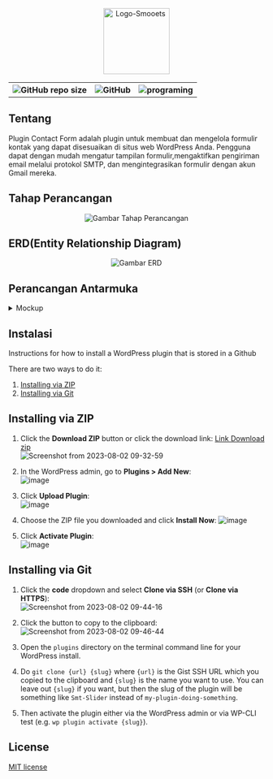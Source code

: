 <p align="center">
  <img src="https://github.com/Denngrh/smt-slider/assets/112230212/6cf04d3c-c81f-4fcc-9174-5222e5265cf9" alt="Logo-Smooets" style="width: 130px;">
</p>
  <div align="center">
    <table>
        <th><img alt="GitHub repo size" src="https://img.shields.io/github/repo-size/Denngrh/Contact-Form"></th>
        <th><img alt="GitHub" src="https://img.shields.io/github/license/Denngrh/Contact-Form"></th>
        <th><img src="https://img.shields.io/badge/Programing%20Language-php-blue" alt="programing"></th>
    </table>
   </div>
   
##  Tentang
Plugin Contact Form adalah plugin untuk membuat dan mengelola formulir kontak yang dapat  disesuaikan di situs web WordPress Anda. Pengguna dapat dengan mudah mengatur tampilan formulir,mengaktifkan pengiriman email melalui protokol SMTP, dan mengintegrasikan formulir dengan akun Gmail mereka. 

##  Tahap Perancangan
   <div align="center">
        <img src="https://github.com/Denngrh/Contact-Form/assets/112230212/760f2e39-279b-43aa-a77f-5ac0502d1fb0" alt="Gambar Tahap Perancangan">
    </div>

##  ERD(Entity Relationship Diagram)
  <div align="center">
        <img src="https://github.com/Denngrh/Contact-Form/assets/112230212/47191bf5-83e3-41eb-a82c-cea780ec9241" alt="Gambar ERD">
    </div>
    
## Perancangan Antarmuka
<details>
  <summary>Mockup</summary>
   <p align="center">Halaman Dashboard</p>
  <p align="center">
  <img src="https://github.com/Denngrh/Contact-Form/assets/112230212/782c5291-6817-4e48-aa29-bf9392ad7f55" alt="Halaman Dashboard"/>
      </p>
   <p align="center">Halaman Hasil Terkirim</p>
  <p align="center">
  <img src="https://github.com/Denngrh/Contact-Form/assets/112230212/c6d424a2-cd31-4d94-bc2f-62f43c348c19" alt="Halaman Hasil Terkirim"/>
    </p>
    <p align="center">Halaman custom form</p>
  <p align="center">
  <img src="https://github.com/Denngrh/Contact-Form/assets/112230212/28074750-d50c-4a7b-beaa-9167e9b87012" alt="Halaman custom form"/>
     </p>
    <p align="center">Halaman SMTP Setting</p>
  <p align="center">
  <img src="https://github.com/Denngrh/Contact-Form/assets/112230212/5152faf2-e99c-4827-b051-260df2a7707d" alt="Halaman SMTP Setting"/>
      </p>
    <p align="center">Halaman example form</p>
   <p align="center">
  <img src="https://github.com/Denngrh/Contact-Form/assets/112230212/c5f0c63d-41a3-4859-ae49-b1a9b65f46f1" alt="Halaman example form"/>
       </p>
</details>

## Instalasi
Instructions for how to install a WordPress plugin that is stored in a Github

There are two ways to do it:
1. [Installing via ZIP](#installing-via-zip)
1. [Installing via Git](#installing-via-git)

## Installing via ZIP

1. Click the **Download ZIP** button or click the download link:
[Link Download zip](https://github.com/Denngrh/Smt-Slider/archive/refs/heads/main.zip) <br>
![Screenshot from 2023-08-02 09-32-59](https://github.com/Denngrh/Smt-Slider/assets/112230212/c64a4477-d161-4d54-9e53-5989d6dfe4db)

3. In the WordPress admin, go to **Plugins > Add New**:  
![image](https://user-images.githubusercontent.com/134745/78461681-b58af980-76ba-11ea-9708-a74b88fb8ce4.png)

4. Click **Upload Plugin**:  
![image](https://user-images.githubusercontent.com/134745/78461697-cc315080-76ba-11ea-9b1b-ea4034a31079.png)

5. Choose the ZIP file you downloaded and click **Install Now**:
![image](https://github.com/Denngrh/Smt-Slider/assets/112230212/8f1007e3-6c09-4865-992d-22d065016b15)

7. Click **Activate Plugin**:  
![image](https://user-images.githubusercontent.com/134745/78461730-1f0b0800-76bb-11ea-81f0-1f4f28e49df1.png)

## Installing via Git

1. Click the **code** dropdown and select **Clone via SSH** (or **Clone via HTTPS**):  
![Screenshot from 2023-08-02 09-44-16](https://github.com/Denngrh/Smt-Slider/assets/112230212/fd05c16b-0cbb-4087-a421-570089911c74)

2. Click the button to copy to the clipboard:  
![Screenshot from 2023-08-02 09-46-44](https://github.com/Denngrh/Smt-Slider/assets/112230212/e713a7ba-fe9d-419b-8937-72957344f797)

3. Open the `plugins` directory on the terminal command line for your WordPress install.

4. Do `git clone {url} {slug}` where `{url}` is the Gist SSH URL which you copied to the clipboard and `{slug}` is the name you want to use. You can leave out `{slug}` if you want, but then the slug of the plugin will be something like `Smt-Slider` instead of `my-plugin-doing-something`.

5. Then activate the plugin either via the WordPress admin or via WP-CLI test (e.g. `wp plugin activate {slug}`).



## License
[MIT license](https://opensource.org/licenses/MIT)
